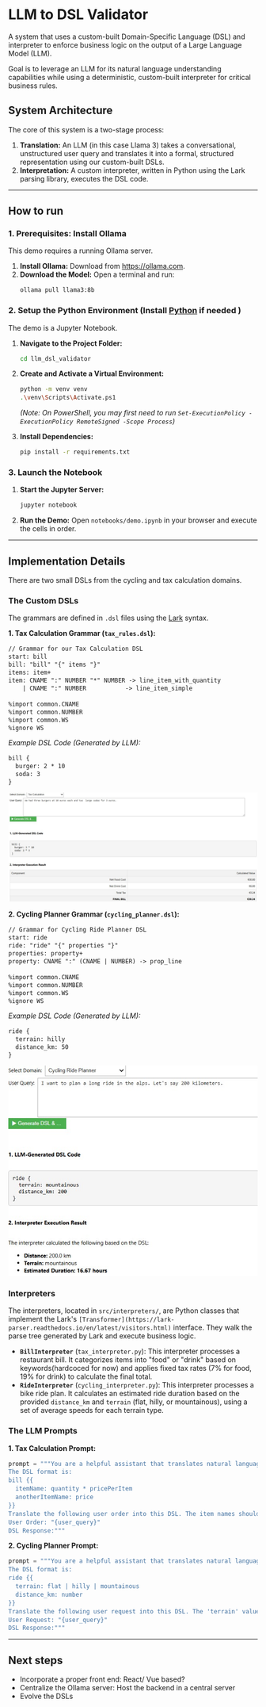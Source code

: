 # LLM to DSL Validator

A system that uses a custom-built Domain-Specific Language (DSL) and interpreter to enforce business logic on the output of a Large Language Model (LLM).

Goal is to leverage an LLM for its natural language understanding capabilities while using a deterministic, custom-built interpreter for critical business rules.

## System Architecture

The core of this system is a two-stage process:

1.  **Translation:** An LLM (in this case Llama 3) takes a conversational, unstructured user query and translates it into a formal, structured representation using our custom-built DSLs.
2.  **Interpretation:** A custom interpreter, written in Python using the Lark parsing library, executes the DSL code.

---

## How to run

### 1. Prerequisites: Install Ollama

This demo requires a running Ollama server.

1.  **Install Ollama:** Download from <https://ollama.com>.
2.  **Download the Model:** Open a terminal and run:
    ```bash
    ollama pull llama3:8b
    ```

### 2. Setup the Python Environment (Install [Python](https://www.python.org/downloads/) if needed )

The demo is a Jupyter Notebook.

1.  **Navigate to the Project Folder:**
    ```bash
    cd llm_dsl_validator
    ```
2.  **Create and Activate a Virtual Environment:**
    ```bash
    python -m venv venv
    .\venv\Scripts\Activate.ps1
    ```
    *(Note: On PowerShell, you may first need to run `Set-ExecutionPolicy -ExecutionPolicy RemoteSigned -Scope Process`)*

3.  **Install Dependencies:**
    ```bash
    pip install -r requirements.txt
    ```

### 3. Launch the Notebook

1.  **Start the Jupyter Server:**
    ```bash
    jupyter notebook
    ```
2.  **Run the Demo:** Open `notebooks/demo.ipynb` in your browser and execute the cells in order.

---

## Implementation Details

There are two small DSLs from the cycling and tax calculation domains. 

### The Custom DSLs

The grammars are defined in `.dsl` files using the [Lark](https://github.com/lark-parser/lark) syntax.

**1. Tax Calculation Grammar (`tax_rules.dsl`):**
```
// Grammar for our Tax Calculation DSL
start: bill
bill: "bill" "{" items "}"
items: item+
item: CNAME ":" NUMBER "*" NUMBER -> line_item_with_quantity
    | CNAME ":" NUMBER           -> line_item_simple

%import common.CNAME
%import common.NUMBER
%import common.WS
%ignore WS
```

*Example DSL Code (Generated by LLM):*
```
bill {
  burger: 2 * 10
  soda: 3
}
```

![Restaurant Bill Demo](restaurantbilldemo.jpg)

**2. Cycling Planner Grammar (`cycling_planner.dsl`):**
```
// Grammar for Cycling Ride Planner DSL
start: ride
ride: "ride" "{" properties "}"
properties: property+
property: CNAME ":" (CNAME | NUMBER) -> prop_line

%import common.CNAME
%import common.NUMBER
%import common.WS
%ignore WS
```

*Example DSL Code (Generated by LLM):*
```
ride {
  terrain: hilly
  distance_km: 50
}
```

![Cycling Demo](cyclingdemo.jpg)

### Interpreters

The interpreters, located in `src/interpreters/`, are Python classes that implement the Lark's `[Transformer](https://lark-parser.readthedocs.io/en/latest/visitors.html)` interface. They walk the parse tree generated by Lark and execute business logic.

* **`BillInterpreter`** (`tax_interpreter.py`): This interpreter processes a restaurant bill. It categorizes items into "food" or "drink" based on keywords(hardcoced for now) and applies fixed tax rates (7% for food, 19% for drink) to calculate the final total.
* **`RideInterpreter`** (`cycling_interpreter.py`): This interpreter processes a bike ride plan. It calculates an estimated ride duration based on the provided `distance_km` and `terrain` (flat, hilly, or mountainous), using a set of average speeds for each terrain type.

### The LLM Prompts

**1. Tax Calculation Prompt:**
```python
prompt = """You are a helpful assistant that translates natural language into a custom DSL.
The DSL format is:
bill {{
  itemName: quantity * pricePerItem
  anotherItemName: price
}}
Translate the following user order into this DSL. The item names should be simple, lowercase words like 'burger' or 'soda'.
User Order: "{user_query}"
DSL Response:"""
```


**2. Cycling Planner Prompt:**
```python
prompt = """You are a helpful assistant that translates natural language into a custom DSL for planning a bike ride.
The DSL format is:
ride {{
  terrain: flat | hilly | mountainous
  distance_km: number
}}
Translate the following user request into this DSL. The 'terrain' value must be an unquoted word.
User Request: "{user_query}"
DSL Response:"""
```

---

## Next steps

* Incorporate a proper front end: React/ Vue based?
* Centralize the Ollama server: Host the backend in a central server
* Evolve the DSLs

